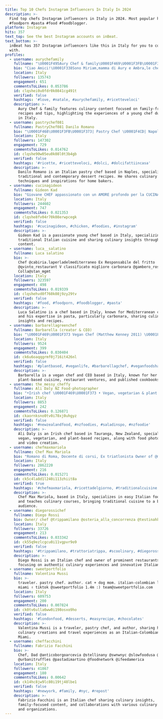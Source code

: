 ```yaml
---
title: Top 10 Chefs Instagram Influencers In Italy In 2024
description: >-
  Find top chefs Instagram influencers in Italy in 2024. Most popular hashtags:
  #foodporn #pasta #food #foodblogger.
platform: Instagram
hits: 357
text_top: See the best Instagram accounts on inBeat.
text_bottom: >-
  inBeat has 357 Instagram influencers like this in Italy for you to connect
  with.
profiles:
  - username: aurychefamily
    fullname: "\U0001F495Aury Chef & family\U0001F469\U0001F3FB‍\U0001F373\U0001F469\U0001F3FB‍\U0001F373\U0001F338"
    bio: "Ciao Amici!\U0001F338Sono Miriam,mamma di Aury e Ambra,le chef più piccole d’Italia\U0001F495 \U0001F4CDbased in Luino Tips e risate nelle storie\U0001F496"
    location: Italy
    followers: 135743
    engagement: 651
    commentsToLikes: 0.053786
    id: clqshei0u0fdr0k0841cg491t
    verified: false
    hashtags: '#love, #natale, #aurychefamily, #ricetteveloci'
    description: >-
      Aury Chef & family features culinary content focused on family-friendly
      recipes and tips, highlighting the experiences of a young chef duo based
      in Italy.
  - username: pastrychef081
    fullname: PastryChef081 Danilo Romano
    bio: "\U0001F468\U0001F3FB‍\U0001F373| Pastry Chef \U0001F4CD| Napoli \U0001F382| 29 years old \U0001F48C| appstoredaniloromano@gmail.com"
    location: Italy
    followers: 147302
    engagement: 729
    commentsToLikes: 0.014762
    id: clqshe90w05eu0k08l0t3b4gb
    verified: false
    hashtags: '#ricette, #ricetteveloci, #dolci, #dolcifattiincasa'
    description: >-
      Danilo Romano is an Italian pastry chef based in Naples, specializing in
      traditional and contemporary dessert recipes. He shares culinary
      techniques and inspirations for home bakers.
  - username: cucinagideon
    fullname: Gideon Kad
    bio: "Giovane CHEF appassionato con un AMORE profondo per la CUCINA ITALIANA\U0001F1EE\U0001F1F9❤️\U0001F1F3\U0001F1ECNOOOOT BAAAD!"
    location: Italy
    followers: 244602
    engagement: 747
    commentsToLikes: 0.021353
    id: clqshe8fv04r70k08erwpcegk
    verified: false
    hashtags: '#cucinagideon, #chicken, #foodies, #instagram'
    description: >-
      Gideon Kad is a passionate young chef based in Italy, specializing in
      traditional Italian cuisine and sharing culinary insights through engaging
      content.
  - username: luca__salatino
    fullname: Luca salatino
    bio: >-
      Chef @cabiria.laperladelmediterraneo Ex Responsabile del fritto
      @qvinto_restaurant V classificato migliore carbonara @gambero_rosso
      Colla@stan_mgmt
    location: Italy
    followers: 323597
    engagement: 498
    commentsToLikes: 0.019339
    id: clqshehvd0f760k08j9zy29tv
    verified: false
    hashtags: '#food, #foodporn, #foodblogger, #pasta'
    description: >-
      Luca Salatino is a chef based in Italy, known for Mediterranean cuisine
      and his expertise in pasta, particularly carbonara, sharing culinary
      insights and recipes.
  - username: barbarellagreenchef
    fullname: Barbarella (creator & CEO)
    bio: "\U0001F469‍\U0001F373 Vegan Chef (Matthew Kenney 2011) \U0001F469‍\U0001F4BCCEO & restaurant owner \U0001F331Barbarella PLANT & \U0001F331Barbarella JUICEBAR \U0001F4DA3 Cookbooks content @hoferslo @hoferat"
    location: Italy
    followers: 9524
    engagement: 399
    commentsToLikes: 0.030404
    id: ck6u6oaqqgrmf0j716it426nl
    verified: false
    hashtags: '#plantbased, #veganlife, #barbarellagchef, #veganfoodshare'
    description: >-
      Barbarella is a vegan chef and CEO based in Italy, known for her
      plant-based cuisine, restaurant ventures, and published cookbooks.
  - username: the_messy_cheffy
    fullname: Ali Daly NZ Food-photographer
    bio: "•Irish chef \U0001F469‍\U0001F373 • Vegan, vegetarian & plant based recipes •Food photographer / Video creator \U0001F4CDTauranga New Zealand Email: messycheffy89@gmail.com"
    location: Italy
    followers: 8853
    engagement: 242
    commentsToLikes: 0.126871
    id: ckaornksno0tv0i78xj0uhgyz
    verified: false
    hashtags: '#newzealandfood, #nzfoodies, #saladinspo, #nzfoodie'
    description: >-
      Ali Daly is an Irish chef based in Tauranga, New Zealand, specializing in
      vegan, vegetarian, and plant-based recipes, along with food photography
      and video creation.
  - username: chefmaxmariola
    fullname: Chef Max Mariola
    bio: "Romano di Roma, Docente di corsi, Ex triatlonista Owner of @maxmariolarestaurant \U0001F1EE\U0001F1F9 EASY ITALIAN FOOD RECIPES BY ITALIAN CHEF"
    location: Italy
    followers: 2862220
    engagement: 216
    commentsToLikes: 0.015271
    id: ck5c4la8d1l240i113zhiit8a
    verified: true
    hashtags: '#chefmaxmariola, #ricettadelgiorno, #traditionalcuisine, #adv'
    description: >-
      Chef Max Mariola, based in Italy, specializes in easy Italian food recipes
      and teaches culinary courses, bringing traditional cuisine to a broader
      audience.
  - username: diegorossichef
    fullname: Diego Rossi
    bio: Owner/ chef @trippamilano @osteria_alla_concorrenza @testinahk
    location: Italy
    followers: 33726
    engagement: 213
    commentsToLikes: 0.033342
    id: ck55q9ezlcgcu0i11vgpvr9o9
    verified: false
    hashtags: '#trippamilano, #trattoriatrippa, #scoolinary, #diegorossi'
    description: >-
      Diego Rossi is an Italian chef and owner of prominent restaurants,
      focusing on authentic culinary experiences and innovative Italian cuisine.
  - username: sweetportfolio
    fullname: Valentina Mussi
    bio: >-
      traveler. pastry chef. author. cat + dog mom. italian-colombian living in
      miami ✌︎︎ tiktok @sweetportfolio 1.4m :) team@sweetportfolio.com
    location: Italy
    followers: 609753
    engagement: 200
    commentsToLikes: 0.007824
    id: ck0tv6ulla6ww0i198osxo9ho
    verified: false
    hashtags: '#londonfood, #desserts, #easyrecipe, #chocolates'
    description: >-
      Valentina Mussi is a traveler, pastry chef, and author, sharing her
      culinary creations and travel experiences as an Italian-Colombian based in
      Miami.
  - username: cheffacchini
    fullname: Fabrizio Facchini
    bio: >-
      Chef, Dad @anticoborgoarcevia @stellinany @swnwnyc @slowfoodusa @adgitaly
      @urbanitruffles @pastadimartino @foodnetwork @ifeedamerica
    location: Italy
    followers: 41867
    engagement: 180
    commentsToLikes: 0.00642
    id: ck14hc8jw9lc80i19tj48lbe1
    verified: false
    hashtags: '#newyork, #family, #nyc, #repost'
    description: >-
      Fabrizio Facchini is an Italian chef sharing culinary insights,
      family-focused content, and collaborations with various culinary brands
      and organizations.
---
```


